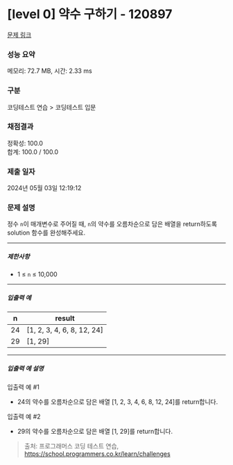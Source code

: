 # [level 0] 약수 구하기 - 120897 

[문제 링크](https://school.programmers.co.kr/learn/courses/30/lessons/120897) 

### 성능 요약

메모리: 72.7 MB, 시간: 2.33 ms

### 구분

코딩테스트 연습 > 코딩테스트 입문

### 채점결과

정확성: 100.0<br/>합계: 100.0 / 100.0

### 제출 일자

2024년 05월 03일 12:19:12

### 문제 설명

<p>정수 <code>n</code>이 매개변수로 주어질 때, <code>n</code>의 약수를 오름차순으로 담은 배열을 return하도록 solution 함수를 완성해주세요.</p>

<hr>

<h5>제한사항</h5>

<ul>
<li>1 ≤ <code>n</code> ≤ 10,000</li>
</ul>

<hr>

<h5>입출력 예</h5>
<table class="table">
        <thead><tr>
<th>n</th>
<th>result</th>
</tr>
</thead>
        <tbody><tr>
<td>24</td>
<td>[1, 2, 3, 4, 6, 8, 12, 24]</td>
</tr>
<tr>
<td>29</td>
<td>[1, 29]</td>
</tr>
</tbody>
      </table>
<hr>

<h5>입출력 예 설명</h5>

<p>입출력 예 #1</p>

<ul>
<li>24의 약수를 오름차순으로 담은 배열 [1, 2, 3, 4, 6, 8, 12, 24]를 return합니다.</li>
</ul>

<p>입출력 예 #2</p>

<ul>
<li>29의 약수를 오름차순으로 담은 배열 [1, 29]를 return합니다.</li>
</ul>


> 출처: 프로그래머스 코딩 테스트 연습, https://school.programmers.co.kr/learn/challenges